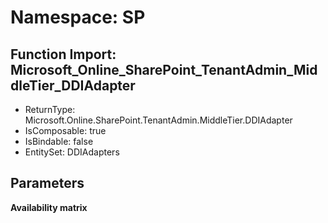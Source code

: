# Namespace: SP

## Function Import: Microsoft_Online_SharePoint_TenantAdmin_MiddleTier_DDIAdapter

- ReturnType: Microsoft.Online.SharePoint.TenantAdmin.MiddleTier.DDIAdapter
- IsComposable: true
- IsBindable: false
- EntitySet: DDIAdapters

## Parameters

**Availability matrix**

